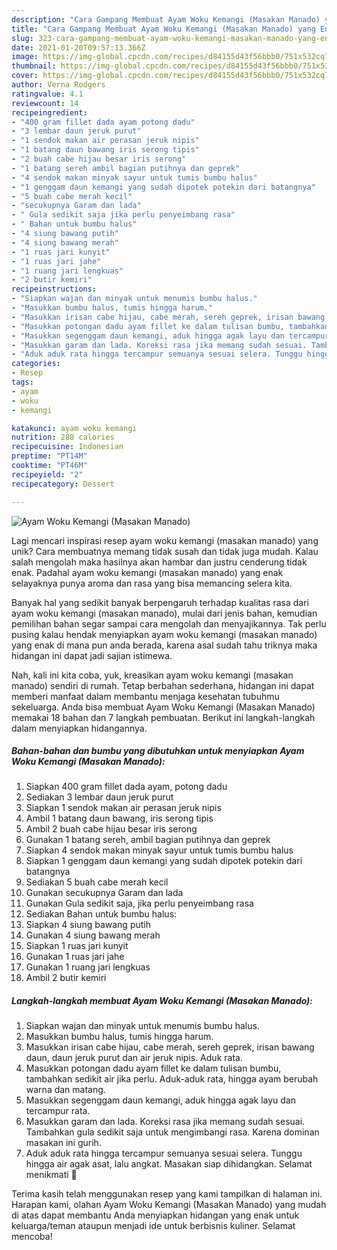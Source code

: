 ```yaml
---
description: "Cara Gampang Membuat Ayam Woku Kemangi (Masakan Manado) yang Enak"
title: "Cara Gampang Membuat Ayam Woku Kemangi (Masakan Manado) yang Enak"
slug: 323-cara-gampang-membuat-ayam-woku-kemangi-masakan-manado-yang-enak
date: 2021-01-20T09:57:13.366Z
image: https://img-global.cpcdn.com/recipes/d84155d43f56bbb0/751x532cq70/ayam-woku-kemangi-masakan-manado-foto-resep-utama.jpg
thumbnail: https://img-global.cpcdn.com/recipes/d84155d43f56bbb0/751x532cq70/ayam-woku-kemangi-masakan-manado-foto-resep-utama.jpg
cover: https://img-global.cpcdn.com/recipes/d84155d43f56bbb0/751x532cq70/ayam-woku-kemangi-masakan-manado-foto-resep-utama.jpg
author: Verna Rodgers
ratingvalue: 4.1
reviewcount: 14
recipeingredient:
- "400 gram fillet dada ayam potong dadu"
- "3 lembar daun jeruk purut"
- "1 sendok makan air perasan jeruk nipis"
- "1 batang daun bawang iris serong tipis"
- "2 buah cabe hijau besar iris serong"
- "1 batang sereh ambil bagian putihnya dan geprek"
- "4 sendok makan minyak sayur untuk tumis bumbu halus"
- "1 genggam daun kemangi yang sudah dipotek potekin dari batangnya"
- "5 buah cabe merah kecil"
- "secukupnya Garam dan lada"
- " Gula sedikit saja jika perlu penyeimbang rasa"
- " Bahan untuk bumbu halus"
- "4 siung bawang putih"
- "4 siung bawang merah"
- "1 ruas jari kunyit"
- "1 ruas jari jahe"
- "1 ruang jari lengkuas"
- "2 butir kemiri"
recipeinstructions:
- "Siapkan wajan dan minyak untuk menumis bumbu halus."
- "Masukkan bumbu halus, tumis hingga harum."
- "Masukkan irisan cabe hijau, cabe merah, sereh geprek, irisan bawang daun, daun jeruk purut dan air jeruk nipis. Aduk rata."
- "Masukkan potongan dadu ayam fillet ke dalam tulisan bumbu, tambahkan sedikit air jika perlu. Aduk-aduk rata, hingga ayam berubah warna dan matang."
- "Masukkan segenggam daun kemangi, aduk hingga agak layu dan tercampur rata."
- "Masukkan garam dan lada. Koreksi rasa jika memang sudah sesuai. Tambahkan gula sedikit saja untuk mengimbangi rasa. Karena dominan masakan ini gurih."
- "Aduk aduk rata hingga tercampur semuanya sesuai selera. Tunggu hingga air agak asat, lalu angkat. Masakan siap dihidangkan. Selamat menikmati 🥰"
categories:
- Resep
tags:
- ayam
- woku
- kemangi

katakunci: ayam woku kemangi 
nutrition: 288 calories
recipecuisine: Indonesian
preptime: "PT14M"
cooktime: "PT46M"
recipeyield: "2"
recipecategory: Dessert

---
```



![Ayam Woku Kemangi (Masakan Manado)](https://img-global.cpcdn.com/recipes/d84155d43f56bbb0/751x532cq70/ayam-woku-kemangi-masakan-manado-foto-resep-utama.jpg)

Lagi mencari inspirasi resep ayam woku kemangi (masakan manado) yang unik? Cara membuatnya memang tidak susah dan tidak juga mudah. Kalau salah mengolah maka hasilnya akan hambar dan justru cenderung tidak enak. Padahal ayam woku kemangi (masakan manado) yang enak selayaknya punya aroma dan rasa yang bisa memancing selera kita.



Banyak hal yang sedikit banyak berpengaruh terhadap kualitas rasa dari ayam woku kemangi (masakan manado), mulai dari jenis bahan, kemudian pemilihan bahan segar sampai cara mengolah dan menyajikannya. Tak perlu pusing kalau hendak menyiapkan ayam woku kemangi (masakan manado) yang enak di mana pun anda berada, karena asal sudah tahu triknya maka hidangan ini dapat jadi sajian istimewa.


Nah, kali ini kita coba, yuk, kreasikan ayam woku kemangi (masakan manado) sendiri di rumah. Tetap berbahan sederhana, hidangan ini dapat memberi manfaat dalam membantu menjaga kesehatan tubuhmu sekeluarga. Anda bisa membuat Ayam Woku Kemangi (Masakan Manado) memakai 18 bahan dan 7 langkah pembuatan. Berikut ini langkah-langkah dalam menyiapkan hidangannya.

<!--inarticleads1-->

##### Bahan-bahan dan bumbu yang dibutuhkan untuk menyiapkan Ayam Woku Kemangi (Masakan Manado):

1. Siapkan 400 gram fillet dada ayam, potong dadu
1. Sediakan 3 lembar daun jeruk purut
1. Siapkan 1 sendok makan air perasan jeruk nipis
1. Ambil 1 batang daun bawang, iris serong tipis
1. Ambil 2 buah cabe hijau besar iris serong
1. Gunakan 1 batang sereh, ambil bagian putihnya dan geprek
1. Siapkan 4 sendok makan minyak sayur untuk tumis bumbu halus
1. Siapkan 1 genggam daun kemangi yang sudah dipotek potekin dari batangnya
1. Sediakan 5 buah cabe merah kecil
1. Gunakan secukupnya Garam dan lada
1. Gunakan  Gula sedikit saja, jika perlu penyeimbang rasa
1. Sediakan  Bahan untuk bumbu halus:
1. Siapkan 4 siung bawang putih
1. Gunakan 4 siung bawang merah
1. Siapkan 1 ruas jari kunyit
1. Gunakan 1 ruas jari jahe
1. Gunakan 1 ruang jari lengkuas
1. Ambil 2 butir kemiri




<!--inarticleads2-->

##### Langkah-langkah membuat Ayam Woku Kemangi (Masakan Manado):

1. Siapkan wajan dan minyak untuk menumis bumbu halus.
1. Masukkan bumbu halus, tumis hingga harum.
1. Masukkan irisan cabe hijau, cabe merah, sereh geprek, irisan bawang daun, daun jeruk purut dan air jeruk nipis. Aduk rata.
1. Masukkan potongan dadu ayam fillet ke dalam tulisan bumbu, tambahkan sedikit air jika perlu. Aduk-aduk rata, hingga ayam berubah warna dan matang.
1. Masukkan segenggam daun kemangi, aduk hingga agak layu dan tercampur rata.
1. Masukkan garam dan lada. Koreksi rasa jika memang sudah sesuai. Tambahkan gula sedikit saja untuk mengimbangi rasa. Karena dominan masakan ini gurih.
1. Aduk aduk rata hingga tercampur semuanya sesuai selera. Tunggu hingga air agak asat, lalu angkat. Masakan siap dihidangkan. Selamat menikmati 🥰




Terima kasih telah menggunakan resep yang kami tampilkan di halaman ini. Harapan kami, olahan Ayam Woku Kemangi (Masakan Manado) yang mudah di atas dapat membantu Anda menyiapkan hidangan yang enak untuk keluarga/teman ataupun menjadi ide untuk berbisnis kuliner. Selamat mencoba!
